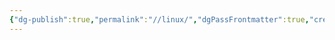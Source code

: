 ```yaml
---
{"dg-publish":true,"permalink":"//linux/","dgPassFrontmatter":true,"created":"2023-09-18T12:36:35.854+08:00","updated":"2023-09-18T12:36:52.706+08:00"}
---
```



